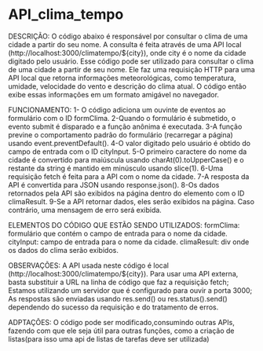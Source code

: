 # API_clima_tempo

DESCRIÇÃO:
O código abaixo é responsável por consultar o clima de uma cidade a partir do seu nome. A consulta é feita através de uma API local (http://localhost:3000/climatempo/${city}), onde city é o nome da cidade digitado pelo usuário.
Esse código pode ser utilizado para consultar o clima de uma cidade a partir de seu nome. Ele faz uma requisição HTTP para uma API local que retorna informações meteorológicas, como temperatura, umidade, velocidade do vento e descrição do clima atual. O código então exibe essas informações em um formato amigável no navegador.

FUNCIONAMENTO:
1- O código adiciona um ouvinte de eventos ao formulário com o ID formClima.
2-Quando o formulário é submetido, o evento submit é disparado e a função anônima é executada.
3-A função previne o comportamento padrão do formulário (recarregar a página) usando event.preventDefault().
4-O valor digitado pelo usuário é obtido do campo de entrada com o ID cityInput.
5-O primeiro caractere do nome da cidade é convertido para maiúscula usando charAt(0).toUpperCase() e o restante da string é mantido em minúsculo usando slice(1).
6-Uma requisição fetch é feita para a API com o nome da cidade.
7-A resposta da API é convertida para JSON usando response.json().
8-Os dados retornados pela API são exibidos na página dentro do elemento com o ID climaResult.
9-Se a API retornar dados, eles serão exibidos na página. Caso contrário, uma mensagem de erro será exibida.

ELEMENTOS DO CÓDIGO QUE ESTÃO SENDO UTILIZADOS:
formClima: formulário que contém o campo de entrada para o nome da cidade.
cityInput: campo de entrada para o nome da cidade.
climaResult: div onde os dados do clima serão exibidos.

OBSERVAÇÕES:
A API usada neste código é local (http://localhost:3000/climatempo/${city}). Para usar uma API externa, basta substituir a URL na linha de código que faz a requisição fetch;
Estamos utilizando um servidor que é configurado para ouvir a porta 3000;
As respostas são enviadas usando res.send() ou res.status().send() dependendo do sucesso da requisição e do tratamento de erros.

ADPTAÇÕES:
O código pode ser modificado,consumindo outras APIs, fazendo com que ele seja útil para outras funções, como a criação de listas(para isso uma api de listas de tarefas deve ser utilizada)



 

  
